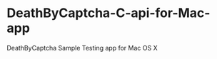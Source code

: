 DeathByCaptcha-C-api-for-Mac-app
================================

DeathByCaptcha Sample Testing app for Mac OS X